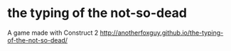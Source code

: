 the typing of the not-so-dead
=====================================

A game made with Construct 2 
http://anotherfoxguy.github.io/the-typing-of-the-not-so-dead/

